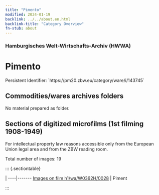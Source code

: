 ```yaml
---
title: "Pimento"
modified: 2024-01-19
backlink: ../../about.en.html
backlink-title: "Category Overview"
fn-stub: about
---
```


### Hamburgisches Welt-Wirtschafts-Archiv (HWWA)

# Pimento

<div class="hint">Persistent Identifier: `https://pm20.zbw.eu/category/ware/i/143745`</div>







## Commodities/wares archives folders





No material prepared as folder.



<a id="filmsections" />

## Sections of digitized microfilms (1st filming 1908-1949)

<p>For intellectual property law reasons accessible only from the European Union legal area and from the ZBW reading room.</p>



<p>Total number of images: 19</p>




::: {.sectiontable}

 | 
----|-------
<a class="btn" href="https://pm20.zbw.eu/film/h1/wa/W0362H/0028" rel="nofollow">Images on film h1/wa/W0362H/0028</a> | Piment


:::
















